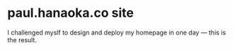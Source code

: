 # paul.hanaoka.co site

I challenged myslf to design and deploy my homepage in one day &mdash; this is the result.